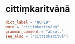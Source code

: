 # cittiṃkaritvānā

``` toml
dict_label = "NCPED"
word = "cittiṃkaritvānā"
grammar_comment = "absol."
see_also = ["cittiṃkaritvā"]
```

